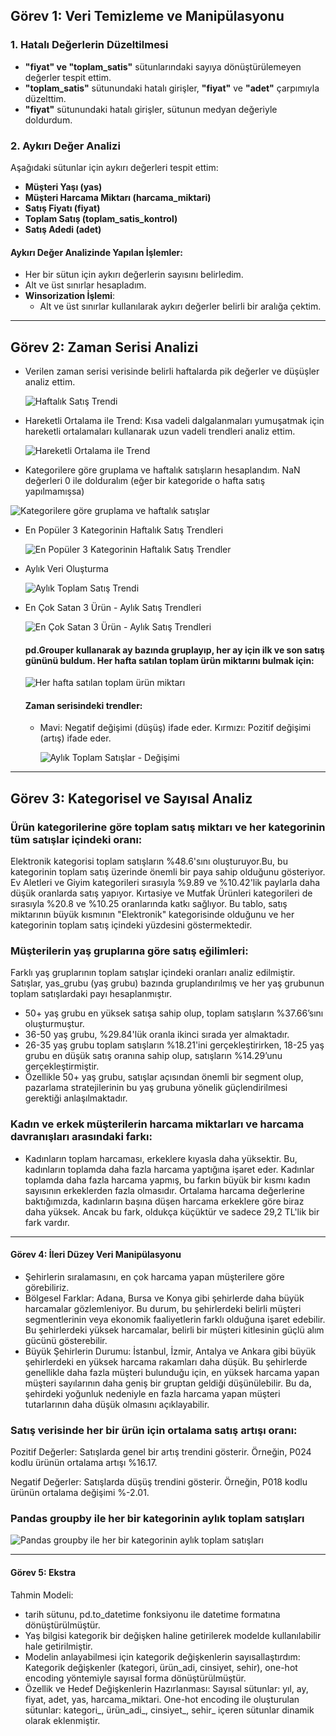 ## Görev 1: Veri Temizleme ve Manipülasyonu

### 1. Hatalı Değerlerin Düzeltilmesi
- **"fiyat" ve "toplam_satis"** sütunlarındaki sayıya dönüştürülemeyen değerler tespit ettim.
- **"toplam_satis"** sütunundaki hatalı girişler, **"fiyat"** ve **"adet"** çarpımıyla düzelttim.
- **"fiyat"** sütunundaki hatalı girişler, sütunun medyan değeriyle doldurdum.

### 2. Aykırı Değer Analizi
Aşağıdaki sütunlar için aykırı değerleri tespit ettim:
- **Müşteri Yaşı (yas)**
- **Müşteri Harcama Miktarı (harcama_miktari)**
- **Satış Fiyatı (fiyat)**
- **Toplam Satış (toplam_satis_kontrol)**
- **Satış Adedi (adet)**

#### Aykırı Değer Analizinde Yapılan İşlemler:
- Her bir sütun için aykırı değerlerin sayısını belirledim.
- Alt ve üst sınırlar hesapladım.
- **Winsorization İşlemi**:
  - Alt ve üst sınırlar kullanılarak aykırı değerler belirli bir aralığa çektim.

---

## Görev 2: Zaman Serisi Analizi

- Verilen zaman serisi verisinde belirli haftalarda pik değerler ve düşüşler analiz ettim.

  ![Haftalık Satış Trendi](https://github.com/selvataas/Patika_NewMind_AI_Task/blob/master/Haftal%C4%B1k%20Sat%C4%B1%C5%9F%20Trendi%20-%20Pik%20ve%20D%C3%BC%C5%9F%C3%BC%C5%9F%20Noktalar%C4%B1.png)

- Hareketli Ortalama ile Trend: Kısa vadeli dalgalanmaları yumuşatmak için hareketli ortalamaları kullanarak uzun vadeli trendleri analiz ettim.
  
  ![Hareketli Ortalama ile Trend](https://github.com/selvataas/Patika_NewMind_AI_Task/blob/master/Hareketli%20Ortalama%20ile%20Haftal%C4%B1k%20Sat%C4%B1%C5%9F%20Trendi.png)

- Kategorilere göre gruplama ve haftalık satışların hesaplandım. NaN değerleri 0 ile dolduralım (eğer bir kategoride o hafta satış yapılmamışsa)
  
 ![Kategorilere göre gruplama ve haftalık satışlar](https://github.com/selvataas/Patika_NewMind_AI_Task/blob/master/Haftal%C4%B1k%20Kategori%20Sat%C4%B1%C5%9F%20Trendleri.png)

- En Popüler 3 Kategorinin Haftalık Satış Trendleri
  
  ![En Popüler 3 Kategorinin Haftalık Satış Trendler](https://github.com/selvataas/Patika_NewMind_AI_Task/blob/master/En%20Pop%C3%BCler%203%20Kategorinin%20Haftal%C4%B1k%20Sat%C4%B1%C5%9F%20Trendleri.png)

 - Aylık Veri Oluşturma
   
     ![Aylık Toplam Satış Trendi](https://github.com/selvataas/Patika_NewMind_AI_Task/blob/master/Ayl%C4%B1k%20Toplam%20Sat%C4%B1%C5%9F%20Trendi.png)
   
- En Çok Satan 3 Ürün - Aylık Satış Trendleri

  ![En Çok Satan 3 Ürün - Aylık Satış Trendleri](https://github.com/selvataas/Patika_NewMind_AI_Task/blob/master/En%20%C3%87ok%20Satan%203%20%C3%9Cr%C3%BCn%20-%20Ayl%C4%B1k%20Sat%C4%B1%C5%9F%20Trendleri.png)

  #### pd.Grouper kullanarak ay bazında gruplayıp, her ay için ilk ve son satış gününü buldum. Her hafta satılan toplam ürün miktarını bulmak için:

   ![Her hafta satılan toplam ürün miktarı](https://github.com/selvataas/Patika_NewMind_AI_Task/blob/master/Haftal%C4%B1k%20Sat%C4%B1lan%20%C3%9Cr%C3%BCn%20Adedi.png)

  #### Zaman serisindeki trendler:
  - Mavi: Negatif değişimi (düşüş) ifade eder. Kırmızı: Pozitif değişimi (artış) ifade eder.

    ![Aylık Toplam Satışlar - Değişimi](https://github.com/selvataas/Patika_NewMind_AI_Task/blob/master/Ayl%C4%B1k%20Toplam%20Sat%C4%B1%C5%9Flar.png)
    
---

## Görev 3: Kategorisel ve Sayısal Analiz 

### Ürün kategorilerine göre toplam satış miktarı ve her kategorinin tüm satışlar içindeki oranı: 

Elektronik kategorisi toplam satışların %48.6'sını oluşturuyor.Bu, bu kategorinin toplam satış üzerinde önemli bir paya sahip olduğunu gösteriyor. Ev Aletleri ve Giyim kategorileri sırasıyla %9.89 ve %10.42'lik paylarla daha düşük oranlarda satış yapıyor. Kırtasiye ve Mutfak Ürünleri kategorileri de sırasıyla %20.8 ve %10.25 oranlarında katkı sağlıyor. Bu tablo, satış miktarının büyük kısmının "Elektronik" kategorisinde olduğunu ve her kategorinin toplam satış içindeki yüzdesini göstermektedir.

### Müşterilerin yaş gruplarına göre satış eğilimleri: 

Farklı yaş gruplarının toplam satışlar içindeki oranları analiz edilmiştir. Satışlar, yas_grubu (yaş grubu) bazında gruplandırılmış ve her yaş grubunun toplam satışlardaki payı hesaplanmıştır.

- 50+ yaş grubu en yüksek satışa sahip olup, toplam satışların %37.66’sını oluşturmuştur.
- 36-50 yaş grubu, %29.84'lük oranla ikinci sırada yer almaktadır.
- 26-35 yaş grubu toplam satışların %18.21'ini gerçekleştirirken, 18-25 yaş grubu en düşük satış oranına sahip olup, satışların %14.29’unu gerçekleştirmiştir.
- Özellikle 50+ yaş grubu, satışlar açısından önemli bir segment olup, pazarlama stratejilerinin bu yaş grubuna yönelik güçlendirilmesi gerektiği anlaşılmaktadır.

### Kadın ve erkek müşterilerin harcama miktarları ve harcama davranışları arasındaki farkı:
- Kadınların toplam harcaması, erkeklere kıyasla daha yüksektir. Bu, kadınların toplamda daha fazla harcama yaptığına işaret eder. Kadınlar toplamda daha fazla harcama yapmış, bu farkın büyük bir kısmı kadın sayısının erkeklerden fazla olmasıdır. Ortalama harcama değerlerine baktığımızda, kadınların başına düşen harcama erkeklere göre biraz daha yüksek. Ancak bu fark, oldukça küçüktür ve sadece 29,2 TL'lik bir fark vardır.
  
---

#### Görev 4: İleri Düzey Veri Manipülasyonu

- Şehirlerin sıralamasını, en çok harcama yapan müşterilere göre görebiliriz.
- Bölgesel Farklar: Adana, Bursa ve Konya gibi şehirlerde daha büyük harcamalar gözlemleniyor. Bu durum, bu şehirlerdeki belirli müşteri segmentlerinin veya ekonomik faaliyetlerin farklı olduğuna işaret edebilir. Bu şehirlerdeki yüksek harcamalar, belirli bir müşteri kitlesinin güçlü alım gücünü gösterebilir.
- Büyük Şehirlerin Durumu: İstanbul, İzmir, Antalya ve Ankara gibi büyük şehirlerdeki en yüksek harcama rakamları daha düşük. Bu şehirlerde genellikle daha fazla müşteri bulunduğu için, en yüksek harcama yapan müşteri sayılarının daha geniş bir gruptan geldiği düşünülebilir. Bu da, şehirdeki yoğunluk nedeniyle en fazla harcama yapan müşteri tutarlarının daha düşük olmasını açıklayabilir.

### Satış verisinde her bir ürün için ortalama satış artışı oranı:

Pozitif Değerler: Satışlarda genel bir artış trendini gösterir. Örneğin, P024 kodlu ürünün ortalama artışı %16.17.

Negatif Değerler: Satışlarda düşüş trendini gösterir. Örneğin, P018 kodlu ürünün ortalama değişimi %-2.01.

### Pandas groupby ile her bir kategorinin aylık toplam satışları

 ![ Pandas groupby ile her bir kategorinin aylık toplam satışları](https://github.com/selvataas/Patika_NewMind_AI_Task/blob/master/indir.png)
 
---

#### Görev 5: Ekstra 

Tahmin Modeli:

- tarih sütunu, pd.to_datetime fonksiyonu ile datetime formatına dönüştürülmüştür.
- Yaş bilgisi kategorik bir değişken haline getirilerek modelde kullanılabilir hale getirilmiştir.
- Modelin anlayabilmesi için kategorik değişkenlerin sayısallaştırdım:  Kategorik değişkenler (kategori, ürün_adi, cinsiyet, sehir), one-hot encoding yöntemiyle sayısal forma dönüştürülmüştür.
- Özellik ve Hedef Değişkenlerin Hazırlanması:
   Sayısal sütunlar: yıl, ay, fiyat, adet, yas, harcama_miktari.
   One-hot encoding ile oluşturulan sütunlar: kategori_, ürün_adi_, cinsiyet_, sehir_ içeren sütunlar dinamik olarak eklenmiştir.
